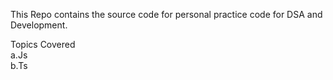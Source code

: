 This Repo contains the source code for personal practice code for DSA and Development.

Topics Covered <br/>
a.Js <br/>
b.Ts 
